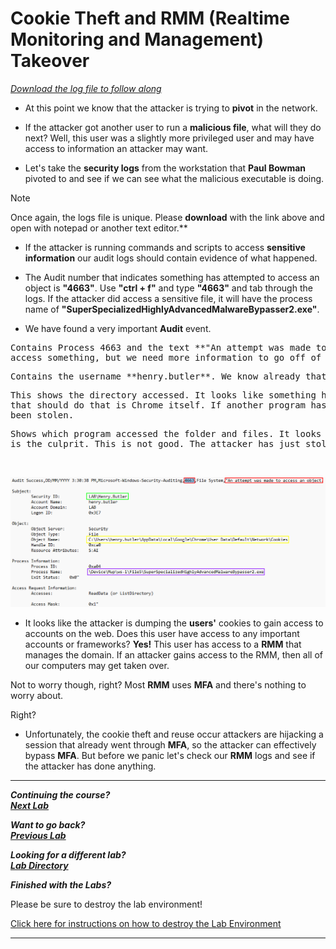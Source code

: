 # Cookie Theft and RMM (Realtime Monitoring and Management) Takeover

[*Download the log file to follow along*](./logs/cookie_theft.csv)

- At this point we know that the attacker is trying to **pivot** in the network.

- If the attacker got another user to run a **malicious file**, what will they do next? Well, this user was a slightly more privileged user and may have access to information an attacker may want.

- Let's take the **security logs** from the workstation that **Paul Bowman** pivoted to and see if we can see what the malicious executable is doing. 

>[!NOTE] 
>Once again, the logs file is unique. Please **download** with the link above and open with notepad or another text editor.**

- If the attacker is running commands and scripts to access **sensitive information** our audit logs should contain evidence of what happened.

- The Audit number that indicates something has attempted to access an object is **"4663"**. Use **"ctrl + f"** and type **"4663"** and tab through the logs. If the attacker did access a sensitive file, it will have the process name of **"SuperSpecializedHighlyAdvancedMalwareBypasser2.exe"**.

- We have found a very important **Audit** event.

<pre>
Contains Process 4663 and the text **"An attempt was made to access an object"**. This indicates that someone has tried to
access something, but we need more information to go off of to get the full story.
</pre>

<pre>
Contains the username **henry.butler**. We know already that **henry.butler** was the next user to get compromised.
</pre>

<pre>
This shows the directory accessed. It looks like something has accessed the cookies of Google Chrome, but the only program
that should do that is Chrome itself. If another program has accessed it, then we know that the **users'** cookies have
been stolen.
</pre>

<pre>
Shows which program accessed the folder and files. It looks like "**SuperSpecializedHighlyAdvancedMalwareBypasser2.exe**"
is the culprit. This is not good. The attacker has just stolen the cookies for **henry.butler** who we know has access to our **RMM**.
</pre>

<br>

![cookie being stolen](./images/pivot.PNG)

- It looks like the attacker is dumping the **users'** cookies to gain access to accounts on the web. Does this user have access to any important accounts or frameworks? **Yes!**  This user has access to a **RMM** that manages the domain. If an attacker gains access to the RMM, then all of our computers may get taken over.

Not to worry though, right? Most **RMM** uses **MFA** and there's nothing to worry about.

Right?

- Unfortunately, the cookie theft and reuse occur attackers are hijacking a session that already went through **MFA**, so the attacker can effectively bypass **MFA**. But before we panic let's check our **RMM** logs and see if the attacker has done anything.



***                                                                 
<b><i>Continuing the course? </br>[Next Lab](/IntroClassFiles/Tools/IntroClass/AZURE-MSP-WRITEUP-main/rmm_takeover.md)</i></b>

<b><i>Want to go back? </br>[Previous Lab](/IntroClassFiles/Tools/IntroClass/AZURE-MSP-WRITEUP-main/ws_3_security_logs.md)</i></b>

<b><i>Looking for a different lab? </br>[Lab Directory](/IntroClassFiles/navigation.md)</i></b>

***Finished with the Labs?***

Please be sure to destroy the lab environment!

[Click here for instructions on how to destroy the Lab Environment](/IntroClassFiles/Tools/IntroClass/LabDestruction/labdestruction.md)

---

